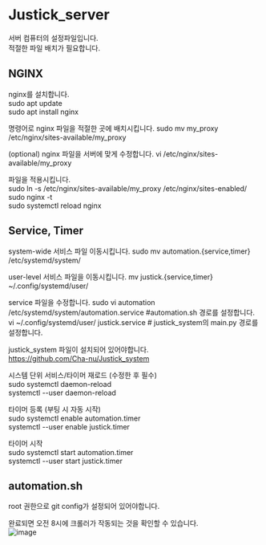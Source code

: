 # Justick_server

서버 컴퓨터의 설정파일입니다.  
적절한 파일 배치가 필요합니다.  

## NGINX
nginx를 설치합니다.  
sudo apt update  
sudo apt install nginx  
  
명령어로 nginx 파일을 적절한 곳에 배치시킵니다.
sudo mv my_proxy /etc/nginx/sites-available/my_proxy  

(optional) nginx 파일을 서버에 맞게 수정합니다.
vi /etc/nginx/sites-available/my_proxy  
  
파일을 적용시킵니다.  
sudo ln -s /etc/nginx/sites-available/my_proxy /etc/nginx/sites-enabled/  
sudo nginx -t  
sudo systemctl reload nginx  

## Service, Timer
system-wide 서비스 파일 이동시킵니다.
sudo mv automation.{service,timer} /etc/systemd/system/  
  
user-level 서비스 파일을 이동시킵니다.
mv justick.{service,timer} ~/.config/systemd/user/  

service 파일을 수정합니다. 
sudo vi automation /etc/systemd/system/automation.service #automation.sh 경로를 설정합니다.  
vi ~/.config/systemd/user/ justick.service # justick_system의 main.py 경로를 설정합니다.

justick_system 파일이 설치되어 있어야합니다.  
https://github.com/Cha-nu/Justick_system
  
시스템 단위 서비스/타이머 재로드 (수정한 후 필수)  
sudo systemctl daemon-reload  
systemctl --user daemon-reload  
  
타이머 등록 (부팅 시 자동 시작)  
sudo systemctl enable automation.timer  
systemctl --user enable justick.timer  

타이머 시작  
sudo systemctl start automation.timer  
systemctl --user start justick.timer  

## automation.sh  
root 권한으로 git config가 설정되어 있어야합니다.


완료되면 오전 8시에 크롤러가 작동되는 것을 확인할 수 있습니다.  
![image](https://github.com/user-attachments/assets/3ff22f47-4d09-4c10-bc9e-7e7b394a975d)
